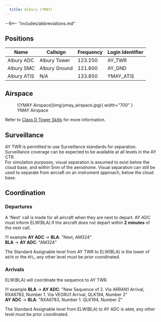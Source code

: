 ```yaml
---
  title: Albury (YMAY)
---
```


--8<-- "includes/abbreviations.md"

## Positions

| Name | Callsign | Frequency | Login Identifier |
| ---- | -------- | --------- | ---------------- |
| Albury ADC | Albury Tower | 123.250 | AY_TWR |
| Albury SMC | Albury Ground | 121.800 | AY_GND |
| Albury ATIS | N/A | 133.850 | YMAY_ATIS |

## Airspace

<figure markdown>
![YMAY Airspace](img/ymay_airspace.jpg){ width="700" }
  <figcaption>YMAY Airspace</figcaption>
</figure>

Refer to [Class D Tower Skills](../../controller-skills/classdtwr) for more information.

## Surveillance
AY TWR is permitted to use Surveillance standards for separation. Surveillance coverage can be expected to be available at all levels in the AY CTR.  
For simulation purposes, visual separation is assumed to exist below the cloud base, and within 5nm of the aerodrome. Visual separation can still be used to separate from aircraft on an instrument approach, below the cloud base.

## Coordination
### Departures
A 'Next' call is made for all aircraft when they are next to depart. AY ADC must inform ELW(BLA) if the aircraft does not depart within **2 minutes** of the next call.

!!! example
    <span class="hotline">**AY ADC** -> **BLA**</span>: "Next, AM324"  
    <span class="hotline">**BLA** -> **AY ADC**</span>: "AM324"

The Standard Assignable level from AY TWR to ELW(BLA) is the lower of `A070` or the `RFL`, any other level must be prior coordinated.
### Arrivals
ELW(BLA) will coordinate the sequence to AY TWR.

!!! example
    <span class="coldline">**BLA** -> **AY ADC**</span>: "New Sequence of 2. Via ARRAN1 Arrival, RXA6783, Number 1. Via VEGRU1 Arrival, QLK194, Number 2”  
    <span class="coldline">**AY ADC** -> **BLA**</span>: "RXA6783, Number 1. QLK194, Number 2"  

The Standard Assignable level from ELW(BLA) to AY ADC is `A080`, any other level must be prior coordinated.